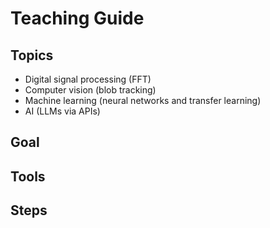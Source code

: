 # Teaching Guide

## Topics
- Digital signal processing (FFT)
- Computer vision (blob tracking)
- Machine learning (neural networks and transfer learning)
- AI (LLMs via APIs)

## Goal

## Tools

## Steps
